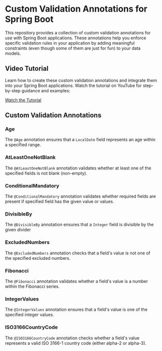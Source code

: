 # Custom Validation Annotations for Spring Boot

This repository provides a collection of custom validation annotations for use with Spring Boot applications. These
annotations help you enforce specific validation rules in your application by adding meaningful constraints (even though
some of them are just for fun) to your data models.

## Video Tutorial

Learn how to create these custom validation annotations and integrate them into your Spring Boot applications.
Watch the tutorial on YouTube for step-by-step guidance and examples:

[Watch the Tutorial](https://youtu.be/c_C1lv4Kh7U?si=KbP1rErIujlAE9qp)

## Custom Validation Annotations

### Age

The `@Age` annotation ensures that a `LocalDate` field represents an age within a specified range.

### AtLeastOneNotBlank

The `@AtLeastOneNotBlank` annotation validates whether at least one of the specified fields is not blank (non-empty).

### ConditionalMandatory

The `@ConditionalMandatory` annotation validates whether required fields are present if specified field has the given
value or values.

### DivisibleBy

The `@DivisibleBy` annotation ensures that a `Integer` field is divisible by the given divider

### ExcludedNumbers

The `@ExcludedNumbers` annotation checks that a field's value is not one of the specified excluded numbers.

### Fibonacci

The `@Fibonacci` annotation validates whether a field's value is a number within the Fibonacci series.

### IntegerValues

The `@IntegerValues` annotation ensures that a field's value is one of the specified integer values.

### ISO3166CountryCode

The `@ISO3166CountryCode` annotation checks whether a field's value represents a valid ISO 3166-1 country code (either
alpha-2 or alpha-3).